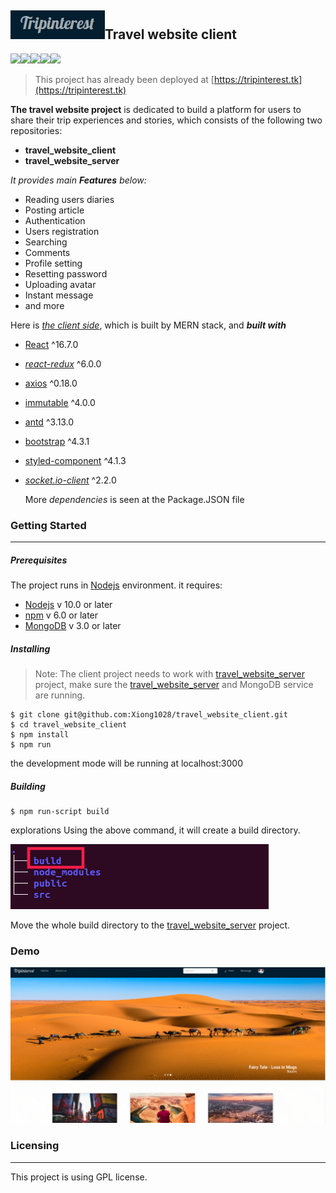 ## ![](https://github.com/Xiong1028/pictures/blob/master/tripinterestLogo.png?raw=true)Travel website client

![](<https://img.shields.io/badge/Build-passing-green.svg>)![](<https://img.shields.io/badge/FrontEnd-React-brightgreen.svg>)![](<https://img.shields.io/badge/BackEnd-Express-yellow.svg>)![](<https://img.shields.io/badge/DataBase-MongoDB-blue.svg>)![](<https://img.shields.io/badge/Licence-GPL-orange.svg>)



> This project has already been deployed at [https://tripinterest.tk](https://tripinterest.tk)



**The travel website project** is dedicated to build a platform for users to share their trip experiences and stories, which consists of the following two repositories: 

- **travel_website_client**
- **travel_website_server**

*It provides main **Features** below:*

- Reading users diaries		
- Posting article
- Authentication
- Users registration
- Searching
- Comments
- Profile setting
- Resetting password
- Uploading avatar
- Instant message
- and more

Here is <u>*the client side*</u>, which is built by MERN stack, and ***built with***

- [React](https://reactjs.org/docs/getting-started.html)  ^16.7.0

- *[react-redux](https://react-redux.js.org/introduction/quick-start)* ^6.0.0

- [axios](https://github.com/axios/axios)  ^0.18.0

- [immutable](https://devdocs.io/immutable/)  ^4.0.0

- [antd](https://ant.design/docs/react/introduce)  ^3.13.0

- [bootstrap](https://react-bootstrap.github.io/getting-started/introduction) ^4.3.1

- [styled-component](https://www.styled-components.com/docs/api) ^4.1.3

- *[socket.io-client](https://socket.io/docs/)* ^2.2.0 

  More *dependencies* is seen at the Package.JSON file



### Getting Started

------

##### Prerequisites

The project runs in [Nodejs](<https://nodejs.org/en/>) environment. it requires:

-  [Nodejs](https://nodejs.org/en/)  v 10.0 or later
-  [npm](https://www.npmjs.com/)  v 6.0 or later
- [MongoDB](https://www.mongodb.com/) v 3.0 or later

##### Installing

> Note: The client project needs to work with [travel_website_server](https://github.com/Xiong1028/travel_website_server) project, make sure the [travel_website_server](https://github.com/Xiong1028/travel_website_server) and MongoDB service are running.

```linux
$ git clone git@github.com:Xiong1028/travel_website_client.git
$ cd travel_website_client
$ npm install
$ npm run 
```

the development mode will be running at localhost:3000

##### Building

```linux
$ npm run-script build
```

explorations Using the above command, it will create a build directory.

![](https://github.com/Xiong1028/pictures/blob/master/build.png?raw=true)

Move the whole build directory to the  [travel_website_server](https://github.com/Xiong1028/travel_website_server) project. 



### Demo

![MainPage](https://github.com/Xiong1028/pictures/blob/master/mainPage.png?raw=true)



### Licensing

------

This project is using GPL license.

